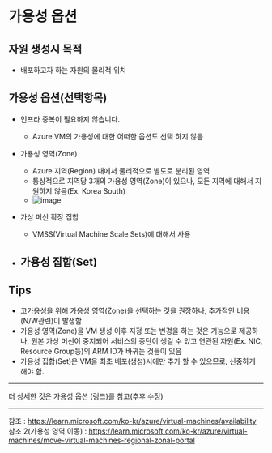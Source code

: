 # 가용성 옵션
## 자원 생성시 목적
- 배포하고자 하는 자원의 물리적 위치
## 가용성 옵션(선택항목)
- 인프라 중복이 필요하지 않습니다.
  - Azure VM의 가용성에 대한 어떠한 옵션도 선택 하지 않음
- 가용성 영역(Zone)
  - Azure 지역(Region) 내에서 물리적으로 별도로 분리된 영역
  - 통상적으로 지역당 3개의 가용성 영역(Zone)이 있으나, 모든 지역에 대해서 지원하지 않음(Ex. Korea South)
  - ![image](https://github.com/yami2254/daily_cloud/assets/41175032/5f003e54-0cdd-4247-b634-8c086e2f6e46)

- 가상 머신 확장 집합
  - VMSS(Virtual Machine Scale Sets)에 대해서 사용
- 가용성 집합(Set)
  - 
## Tips
- 고가용성을 위해 가용성 영역(Zone)을 선택하는 것을 권장하나, 추가적인 비용(N/W관련)이 발생함
- 가용성 영역(Zone)을 VM 생성 이후 지정 또는 변경을 하는 것은 기능으로 제공하나, 원본 가상 머신이 중지되어 서비스의 중단이 생길 수 있고 연관된 자원(Ex. NIC, Resource Group등)의 ARM ID가 바뀌는 것들이 있음
- 가용성 집합(Set)은 VM을 최초 배포(생성)시에만 추가 할 수 있으므로, 신중하게 해야 함.
-----
더 상세한 것은 가용성 옵션 (링크)를 참고(추후 수정)

-----
참조 : https://learn.microsoft.com/ko-kr/azure/virtual-machines/availability
참조 2(가용성 영역 이동) : https://learn.microsoft.com/ko-kr/azure/virtual-machines/move-virtual-machines-regional-zonal-portal
